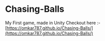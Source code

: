 # Chasing-Balls

My First game, made in Unity
Checkout here :- [https://omkar787.github.io/Chasing-Balls/](https://omkar787.github.io/Chasing-Balls/)
